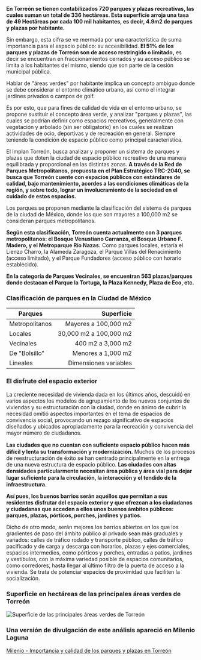 
**En Torreón se tienen contabilizados 720 parques y plazas recreativas, las cuales suman un total de  336 hectáreas. Esta superficie arroja una tasa de 49 Hectáreas por cada 100 mil habitantes, es decir, 4.9m2 de parques y plazas por habitante.**

Sin embargo, esta cifra se ve mermada por una característica de suma importancia para el espacio público: su accesibilidad. **El 51% de los parques y plazas de Torreón son de acceso restringido o limitado,** es decir se encuentran en fraccionamientos cerrados y su acceso público se limita a los habitantes del mismo, siendo que son parte de la cesión municipal pública.

Hablar de "áreas verdes" por habitante implica un concepto ambiguo donde se debe considerar el entorno climático urbano, así como el integrar jardines privados o campos de golf.

Es por esto, que para fines de calidad de vida en el entorno urbano, se propone sustituir el concepto área verde, y analizar "parques y plazas", las cuales se podrían definir como espacios recreativos, generalmente con vegetación y arbolado (sin ser obligatorio) en los cuales se realizan actividades de ocio, deportivas y de recreación en general. Siempre teniendo la condición de espacio público como principal característica.

El Implan Torreón, busca analizar y proponer un sistema de parques y plazas que doten la ciudad de espacio público recreativo de una manera equilibrada y proporcional en las distintas zonas. **A través de la Red de Parques Metropolitanos, propuesta en el Plan Estratégico TRC-2040, se busca que Torreón cuente con espacios públicos con estándares de calidad, bajo mantenimiento, acordes a las condiciones climáticas de la región, y sobre todo, lograr un involucramiento de la sociedad en el cuidado de estos espacios.**

Los parques se proponen mediante la clasificación del sistema de parques de la ciudad de México, donde los que son mayores a 100,000 m2 se consideran parques metropolitanos.

**Según esta clasificación, Torreón cuenta actualmente con 3 parques metropolitanos: el Bosque Venustiano Carranza, el Bosque Urbano F. Madero, y el Metroparque Río Nazas.**  Como parques locales, estaría el Lienzo Charro, la Alameda Zaragoza, el Parque Villas del Renacimiento (acceso limitado), y el Parque Fundadores (acceso público con horario establecido).

**En la categoría de Parques Vecinales, se encuentran 563 plazas/parques donde destacan el Parque la Tortuga, la Plaza Kennedy, Plaza de Eco, etc.**

### Clasificación de parques en la Ciudad de México

Parques        |             Superficie
---------------|-----------------------:
Metropolitanos |   Mayores a 100,000 m2
Locales        | 30,000 m2 a 100,000 m2
Vecinales      |      400 m2 a 3,000 m2
De "Bolsillo"  |     Menores a 1,000 m2
Lineales       |  Dimensiones variables

### El disfrute del espacio exterior

La creciente necesidad de vivienda dada en los últimos años, descuidó en varios aspectos los modelos de agrupamiento de los nuevos conjuntos de viviendas y su estructuración con la ciudad, donde en ánimo de cubrir la necesidad omitió aspectos importantes en el tema de espacios de convivencia social, provocando un rezago significativo de espacios diseñados y ubicados apropiadamente para la recreación y convivencia del mayor número de ciudadanos.

**Las ciudades que no cuentan con suﬁciente espacio público hacen más difícil y lenta su transformación y modernización.** Muchos de los procesos de reestructuración de éxito se han centrado principalmente en la entrega de una nueva estructura de espacio público. **Las ciudades con altas densidades particularmente necesitan área pública y área vial para dejar lugar suﬁciente para la circulación, la interacción y el tendido de la infraestructura.**

**Así pues, los buenos barrios serán aquéllos que permitan a sus residentes disfrutar del espacio exterior y que ofrezcan a los ciudadanos y ciudadanas que acceden a ellos unos buenos ámbitos públicos: parques, plazas, pórticos, porches, jardines y patios.**

Dicho de otro modo, serán mejores los barrios abiertos en los que los gradientes de paso del ámbito público al privado sean más graduales y variados: calles de tráfico rodado y transporte público, calles de tráfico pacificado y de carga y descarga con horarios, plazas y ejes comerciales, espacios intermedios, como pórticos y porches, entradas a patios, jardines y vestíbulos, con la máxima variedad posible de espacios comunitarios, como corredores, hasta llegar al último filtro de la puerta de acceso a la vivienda. Se trata de potenciar espacios de proximidad que faciliten la socialización.

### Superficie en hectáreas de las principales áreas verdes de Torreón

<img class="img-responsive" src="importancia-y-calidad-de-los-parques-y-plazas-en-torreon/superficie-de-las-principales-areas-verdes-de-torreon.png" alt="Superficie de las principales áreas verdes de Torreón">

### Una versión de divulgación de este análisis apareció en Milenio Laguna

[Milenio - Importancia y calidad de los parques y plazas en Torreón](http://www.milenio.com/region/implan_torreon-parques_torreon-plazas_de_torreon-milenio_noticias-laguna_0_1008499185.html)
